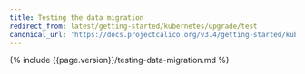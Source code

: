 ```yaml
---
title: Testing the data migration
redirect_from: latest/getting-started/kubernetes/upgrade/test
canonical_url: 'https://docs.projectcalico.org/v3.4/getting-started/kubernetes/upgrade/test'
---
```


{% include {{page.version}}/testing-data-migration.md %}
